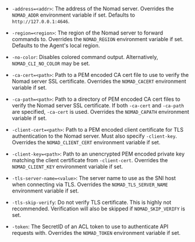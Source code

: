 - `-address=<addr>`: The address of the Nomad server. Overrides the `NOMAD_ADDR`
  environment variable if set. Defaults to `http://127.0.0.1:4646`.

- `-region=<region>`: The region of the Nomad server to forward commands to.
  Overrides the `NOMAD_REGION` environment variable if set. Defaults to the
  Agent's local region.

- `-no-color`: Disables colored command output. Alternatively,
  `NOMAD_CLI_NO_COLOR` may be set.

- `-ca-cert=<path>`: Path to a PEM encoded CA cert file to use to verify the
  Nomad server SSL certificate. Overrides the `NOMAD_CACERT` environment
  variable if set.

- `-ca-path=<path>`: Path to a directory of PEM encoded CA cert files to verify
  the Nomad server SSL certificate. If both `-ca-cert` and `-ca-path` are
  specified, `-ca-cert` is used. Overrides the `NOMAD_CAPATH` environment
  variable if set.

- `-client-cert=<path>`: Path to a PEM encoded client certificate for TLS
  authentication to the Nomad server. Must also specify `-client-key`. Overrides
  the `NOMAD_CLIENT_CERT` environment variable if set.

- `-client-key=<path>`: Path to an unencrypted PEM encoded private key matching
  the client certificate from `-client-cert`. Overrides the `NOMAD_CLIENT_KEY`
  environment variable if set.

- `-tls-server-name=<value>`: The server name to use as the SNI host when connecting 
  via TLS. Overrides the `NOMAD_TLS_SERVER_NAME` environment variable if set.

- `-tls-skip-verify`: Do not verify TLS certificate. This is highly not
  recommended. Verification will also be skipped if `NOMAD_SKIP_VERIFY` is set.
  
- `-token`: The SecretID of an ACL token to use to authenticate API requests with.
  Overrides the `NOMAD_TOKEN` environment variable if set.
